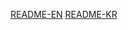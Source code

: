 [README-EN](https://github.com/zerodice0/BlackBearsFlutterLibrary/blob/main/lib/library/daum_postcode_search/README.md)
[README-KR](https://github.com/zerodice0/BlackBearsFlutterLibrary/blob/main/lib/library/daum_postcode_search/README.KR.md)

